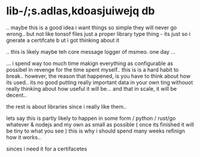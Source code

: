 # lib-/;s.adlas,kdoasjuiwejq db
.. maybe this is a good idea i want things so simple they will never go wrong.. but not like tonsof files just a proper library type thing - its just so i gnerate a certifcate b ut i got thinking about it 

.. this is likely maybe teh core message logger of msmeo.  one day ... 

... i spend way too much time makign everything as configurable as possibel in revenge for the time spent myself.. this is is a hard habit to break.. however, the reason that happened, is you have to think about how its used.. its no good putting really important data in your own ting withouot really thinking about how useful it will be... and that in scale, it will be decent.. 

the rest is about libraries since i really like them.. 

lets say this is partly likely to happen in some form / python / rust/go whatever & nodejs and my own as small as possible ( once its finished it will be tiny to what you see ) this is why i should spend many weeks refinign how it works.. 

sinces i need it for a certifacetes 
